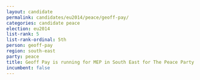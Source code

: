 ```yaml
---
layout: candidate
permalink: candidates/eu2014/peace/geoff-pay/
categories: candidate peace
election: eu2014
list-rank: 5
list-rank-ordinal: 5th
person: geoff-pay
region: south-east
party: peace
title: Geoff Pay is running for MEP in South East for The Peace Party
incumbent: false
---
```

